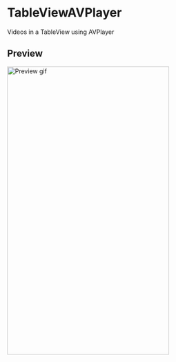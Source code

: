 # TableViewAVPlayer
Videos in a TableView using AVPlayer

## Preview
<img src="https://github.com/pgpt10/TableViewAVPlayer/blob/master/Preview.gif" width='375' height='667' alt="Preview gif">
